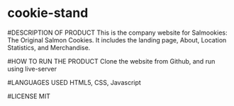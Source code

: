 # cookie-stand

#DESCRIPTION OF PRODUCT
This is the company website for Salmookies: The Original Salmon Cookies. It includes the landing page, About, Location Statistics, and Merchandise.

#HOW TO RUN THE PRODUCT
Clone the website from Github, and run using live-server

#LANGUAGES USED
HTML5, CSS, Javascript

#LICENSE
MIT
